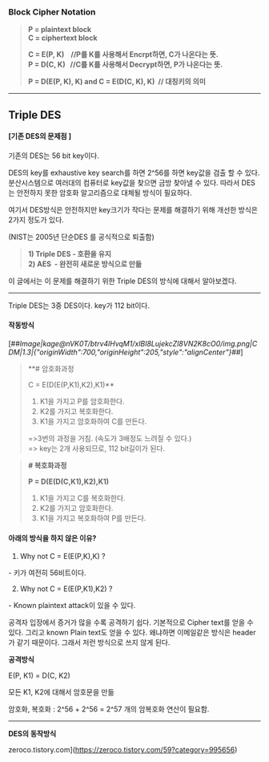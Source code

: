 ### Block Cipher Notation

> **P = plaintext block**  
> **C = ciphertext block**  
>   
> **C = E(P, K)    //P를 K를 사용해서 Encrpt하면, C가 나온다는 뜻.**   
> **P = D(C, K)   //C를 K를 사용해서 Decrypt하면, P가 나온다는 뜻.**   
>   
> **P = D(E(P, K), K) and C = E(D(C, K), K)  // 대칭키의 의미**

---

## **Triple DES**

#### **\[기존 DES의 문제점 \]**

기존의 DES는 56 bit key이다. 

DES의 key를 exhaustive key search를 하면 2^56를 하면 key값을 검출 할 수 있다. 분산시스템으로 여러대의 컴퓨터로 key값을 찾으면 금방 찾아낼 수 있다. 따라서 DES는 안전하지 못한 암호화 알고리즘으로 대체될 방식이 필요하다. 

여기서 DES방식은 안전하지만 key크기가 작다는 문제를 해결하기 위해 개선한 방식은 2가지 정도가 있다. 

(NIST는 2005년 단순DES 를 공식적으로 퇴출함)

> **1) Triple DES - 호환을 유지**  
> **2) AES  - 완전히 새로운 방식으로 만듦**

이 글에서는 이 문제를 해결하기 위한 Triple DES의 방식에 대해서 알아보겠다.

---

Triple DES는 3중 DES이다. key가 112 bit이다. 

#### **작동방식** 

[##_Image|kage@nVK0T/btrv4lHvqM1/xlBI8LujekcZl8VN2K8cO0/img.png|CDM|1.3|{"originWidth":700,"originHeight":205,"style":"alignCenter"}_##]

> **\# 암호화과정   
>   
> C = E(D(E(P,K1),K2),K1)**  
>   
> 1) K1을 가지고 P를 암호화한다.  
> 2) K2를 가지고 복호화한다.   
> 3) K1을 가지고 암호화하여 C를 만든다.   
>   
> \=>3번의 과정을 거침. (속도가 3배정도 느려질 수 있다.)  
> \=> key는 2개 사용되므로, 112 bit길이가 된다. 

> **\# 복호화과정**  
>   
> **P = D(E(D(C,K1),K2),K1)**  
>   
> 1) K1을 가지고 C를 복호화한다.  
> 2) K2를 가지고 암호화한다.   
> 3) K1을 가지고 복호화하여 P를 만든다.

#### **아래의 방식을 하지 않은 이유?** 

1) Why not C = E(E(P,K),K) ?

\- 키가 여전히 56비트이다.

2) Why not C = E(E(P,K1),K2) ?

\- Known plaintext attack이 있을 수 있다.

공격자 입장에서 증거가 많을 수록 공격하기 쉽다. 기본적으로 Cipher text를 얻을 수 있다. 그리고 known Plain text도 얻을 수 있다. 왜냐하면 이메일같은 방식은 header가 같기 때문이다. 그래서 저런 방식으로 쓰지 않게 된다.

**공격방식** 

E(P, K1) = D(C, K2) 

모든 K1, K2에 대해서 암호문을 만듦

암호화, 복호화 : 2^56 + 2^56 = 2^57 개의 암복호화 연산이 필요함.  

---

**DES의 동작방식**


zeroco.tistory.com](https://zeroco.tistory.com/59?category=995656)